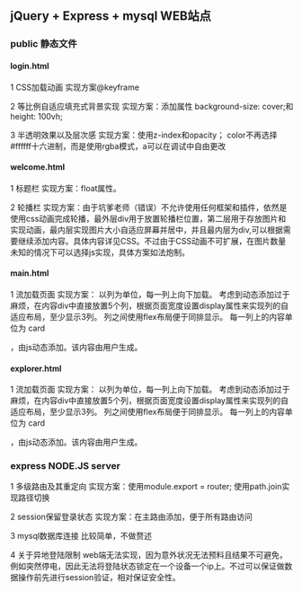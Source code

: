 ## jQuery + Express + mysql WEB站点


### public 静态文件

#### login.html
1 CSS加载动画 实现方案@keyframe

2 等比例自适应填充式背景实现
实现方案：添加属性  background-size: cover;和height: 100vh;

3 半透明效果以及层次感
实现方案：使用z-index和opacity；
color不再选择#ffffff十六进制，而是使用rgba模式，a可以在调试中自由更改


#### welcome.html
1 标题栏
实现方案：float属性。

2 轮播栏
实现方案：由于坑爹老师（错误）不允许使用任何框架和插件，依然是使用css动画完成轮播，最外层div用于放置轮播栏位置，第二层用于存放图片和实现动画，最内层实现图片大小自适应屏幕并居中，并且最内层为div,可以根据需要继续添加内容。具体内容详见CSS。不过由于CSS动画不可扩展，在图片数量未知的情况下可以选择js实现，具体方案如法炮制。


#### main.html
1 流加载页面
实现方案：
以列为单位，每一列上向下加载。
考虑到动态添加过于麻烦，在内容div中直接放置5个列，根据页面宽度设置display属性来实现列的自适应布局，至少显示3列。
列之间使用flex布局便于同排显示。
每一列上的内容单位为 card <div>，由js动态添加。该内容由用户生成。


#### explorer.html
1 流加载页面
实现方案：
以列为单位，每一列上向下加载。
考虑到动态添加过于麻烦，在内容div中直接放置5个列，根据页面宽度设置display属性来实现列的自适应布局，至少显示3列。
列之间使用flex布局便于同排显示。
每一列上的内容单位为 card <div>，由js动态添加。该内容由用户生成。


### express NODE.JS server
1 多级路由及其重定向
实现方案：使用module.export = router;
使用path.join实现路径切换

2 session保留登录状态
实现方案：在主路由添加，便于所有路由访问

3 mysql数据库连接
比较简单，不做赘述

4 关于异地登陆限制
web端无法实现，因为意外状况无法预料且结果不可避免，例如突然停电，因此无法将登陆状态锁定在一个设备一个ip上。不过可以保证做数据操作前先进行session验证，相对保证安全性。

